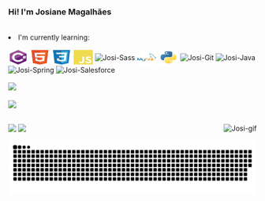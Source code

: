 ### Hi! I'm Josiane Magalhães
 <br>
 <div style="display: inline_block">
 <li>I'm currently learning:<br /><br />
  <img align="center" alt="Josi-CSharp" height="30" width="40" src="https://raw.githubusercontent.com/devicons/devicon/master/icons/csharp/csharp-original.svg">
  <img align="center" alt="Josi-HTML" height="30" width="40" src="https://raw.githubusercontent.com/devicons/devicon/master/icons/html5/html5-original.svg">
  <img align="center" alt="Josi-CSS" height="30" width="40" src="https://raw.githubusercontent.com/devicons/devicon/master/icons/css3/css3-original.svg">
  <img align="center" alt="Josi-JS" height="30" width="40" src="https://raw.githubusercontent.com/devicons/devicon/master/icons/javascript/javascript-plain.svg">
  <img align="center" alt="Josi-Sass" height="30" width="40" src="https://cdn.jsdelivr.net/gh/devicons/devicon/icons/sass/sass-original.svg">
  <img align="center" alt="Josi-MySQL" height="30" width="40" src="https://raw.githubusercontent.com/devicons/devicon/master/icons/mysql/mysql-original-wordmark.svg">
  <img align="center" alt="Josi-Python" height="30" width="40" src="https://raw.githubusercontent.com/devicons/devicon/master/icons/python/python-original.svg">
  <img align="center" alt="Josi-Git" height="30" width="40" src="https://cdn.jsdelivr.net/gh/devicons/devicon/icons/git/git-original.svg">
  <img align="center" alt="Josi-Java" height="30" width="40" src="https://cdn.jsdelivr.net/gh/devicons/devicon/icons/java/java-original.svg">
  <img align="center" alt="Josi-Spring" height="30" width="40" src="https://cdn.jsdelivr.net/gh/devicons/devicon/icons/spring/spring-original.svg">
  <img align="center" alt="Josi-Salesforce" height="30" width="40" src="https://cdn.jsdelivr.net/gh/devicons/devicon/icons/salesforce/salesforce-original.svg">
 </li><br/ >
 </div>
 <div>
  <a href="https://github.com/JosianeCMagalhaes">
  <img height="180em" src="https://github-readme-stats.vercel.app/api?username=JosianeCMagalhaes&show_icons=true&theme=radical&include_all_commits=true&count_private=true"/><br /><br />
  <img height="180em" src="https://github-readme-stats.vercel.app/api/top-langs/?username=JosianeCMagalhaes&layout=compact&langs_count=7&theme=radical"/>
 </div>
 <div>
  <img align="right" alt="Josi-gif" src="https://user-images.githubusercontent.com/62856269/161313093-c44b1b00-45bf-48fe-add4-7068ddd95772.gif">
 </div>
  
  ##

<div> 
  <a href ="mailto:josymagalhaes18@gmail.com"><img src="https://img.shields.io/badge/-Gmail-%23333?style=for-the-badge&logo=gmail&logoColor=white" target="_blank"></a>
  <a href="https://www.linkedin.com/in/josianemagalhaes" target="_blank"><img src="https://img.shields.io/badge/-LinkedIn-%230077B5?style=for-the-badge&logo=linkedin&logoColor=white" target="_blank"></a> 
 
  ![Snake animation](https://github.com/JosianeCMagalhaes/JosianeCMagalhaes/blob/output/github-contribution-grid-snake.svg)
 
</div>
